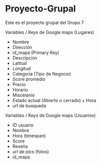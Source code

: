 # Proyecto-Grupal
Este es el proyecto grupal del Grupo 7

Variables / Keys de Google maps (Lugares)
- Nombre
- Dirección
- id_mapa (Primary Key)
- Descripción
- Latitud
- Longitud
- Categoria (Tipo de Negocio)
- Score promedio
- Precio
- Horario
- Miscelanio
- Estado actual (Abierto o cerrado) + Hora
- url de busqueda
  
Variables / Keys de Google maps (Usuarios)
- ID usuario
- Nombre
- Hora (timespan)
- Score
- Reseña
- url de pics (fotos)
- id_mapa
